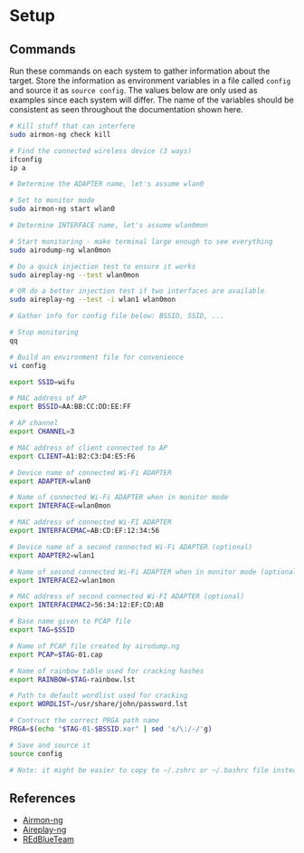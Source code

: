 # Setup

## Commands

Run these commands on each system to gather information about the target. Store the information as environment variables in a file called `config` and source it as `source config`. The values below are only used as examples since each system will differ. The name of the variables should be consistent as seen throughout the documentation shown here.

```bash
# Kill stuff that can interfere
sudo airmon-ng check kill

# Find the connected wireless device (3 ways)
ifconfig
ip a

# Determine the ADAPTER name, let's assume wlan0

# Set to monitor mode
sudo airmon-ng start wlan0

# Determine INTERFACE name, let's assume wlan0mon

# Start monitoring - make terminal large enough to see everything
sudo airodump-ng wlan0mon

# Do a quick injection test to ensure it works
sudo aireplay-ng --test wlan0mon

# OR do a better injection test if two interfaces are available
sudo aireplay-ng --test -i wlan1 wlan0mon

# Gather info for config file below: BSSID, SSID, ...

# Stop monitoring
qq

# Build an environment file for convenience
vi config

export SSID=wifu

# MAC address of AP
export BSSID=AA:BB:CC:DD:EE:FF

# AP channel
export CHANNEL=3

# MAC address of client connected to AP
export CLIENT=A1:B2:C3:D4:E5:F6

# Device name of connected Wi-Fi ADAPTER
export ADAPTER=wlan0

# Name of connected Wi-Fi ADAPTER when in monitor mode
export INTERFACE=wlan0mon

# MAC address of connected Wi-FI ADAPTER
export INTERFACEMAC=AB:CD:EF:12:34:56

# Device name of a second connected Wi-Fi ADAPTER (optional)
export ADAPTER2=wlan1

# Name of second connected Wi-Fi ADAPTER when in monitor mode (optional)
export INTERFACE2=wlan1mon

# MAC address of second connected Wi-FI ADAPTER (optional)
export INTERFACEMAC2=56:34:12:EF:CD:AB

# Base name given to PCAP file
export TAG=$SSID

# Name of PCAP file created by airodump.ng
export PCAP=$TAG-01.cap

# Name of rainbow table used for cracking hashes
export RAINBOW=$TAG-rainbow.lst

# Path to default wordlist used for cracking
export WORDLIST=/usr/share/john/password.lst

# Contruct the correct PRGA path name
PRGA=$(echo "$TAG-01-$BSSID.xor" | sed 's/\:/-/'g)

# Save and source it
source config

# Note: it might be easier to copy to ~/.zshrc or ~/.bashrc file instead
```

## References

* [Airmon-ng](https://www.aircrack-ng.org/doku.php?id=airmon-ng)
* [Aireplay-ng](https://www.aircrack-ng.org/doku.php?id=aireplay-ng)
* [REdBlueTeam](https://youtu.be/_9qJ1Urpn0Y?t=1691)